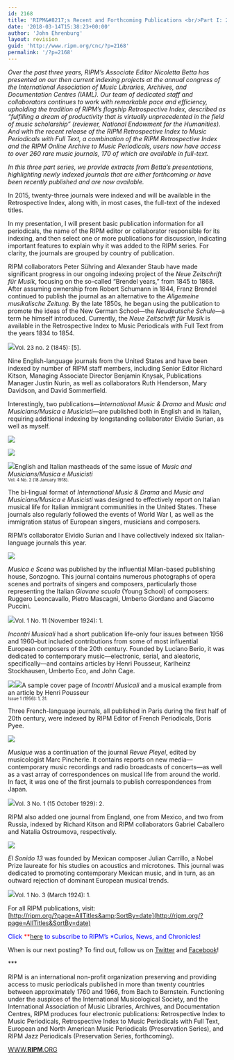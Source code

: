 ```yaml
---
id: 2168
title: 'RIPM&#8217;s Recent and Forthcoming Publications <br/>Part I: 2015-Present'
date: '2018-03-14T15:38:23+00:00'
author: 'John Ehrenburg'
layout: revision
guid: 'http://www.ripm.org/cnc/?p=2168'
permalink: '/?p=2168'
---
```


*Over the past three years, RIPM’s Associate Editor Nicoletta Betta has presented on our then current indexing projects at the annual congress of the International Association of Music Libraries, Archives, and Documentation Centres (IAML). Our team of dedicated staff and collaborators continues to work with remarkable pace and efficiency, upholding the tradition of RIPM’s flagship Retrospective Index, described as “fulfilling a dream of productivity that is virtually unprecedented in the field of music scholarship” (reviewer, National Endowment for the Humanities). And with the recent release of the RIPM Retrospective Index to Music Periodicals with Full Text, a combination of the RIPM Retrospective Index and the RIPM Online Archive to Music Periodicals, users now have access to over 260 rare music journals, 170 of which are available in full-text.*

*In this three part series, we provide extracts from Betta’s presentations, highlighting newly indexed journals that are either forthcoming or have been recently published and are now available.*

In 2015, twenty-three journals were indexed and will be available in the Retrospective Index, along with, in most cases, the full-text of the indexed titles.

In my presentation, I will present basic publication information for all periodicals, the name of the RIPM editor or collaborator responsible for its indexing, and then select one or more publications for discussion, indicating important features to explain why it was added to the RIPM series. For clarity, the journals are grouped by country of publication.

RIPM collaborators Peter Sühring and Alexander Staub have made significant progress in our ongoing indexing project of the *Neue Zeitschrift für Musik*, focusing on the so-called “Brendel years,” from 1845 to 1868. After assuming ownership from Robert Schumann in 1844, Franz Brendel continued to publish the journal as an alternative to the *Allgemeine musikalische Zeitung*. By the late 1850s, he began using the publication to promote the ideas of the New German School—the *Neudeutsche Schule*—a term he himself introduced. Currently, the *Neue Zeitschrift für Musik* is available in the Retrospective Index to Music Periodicals with Full Text from the years 1834 to 1854.

![](http://www.ripm.org/cnc/wp-content/uploads/2018/03/1-IAML-2015.jpg)<span style="font-size: 10pt;">Vol. 23 no. 2 (1845): \[5\].</span>

Nine English-language journals from the United States and have been indexed by number of RIPM staff members, including Senior Editor Richard Kitson, Managing Associate Director Benjamin Knysak, Publications Manager Justin Nurin, as well as collaborators Ruth Henderson, Mary Davidson, and David Sommerfield.

Interestingly, two publications—*International Music &amp; Drama* and *Music* *and Musicians/Musica e Musicisti*—are published both in English and in Italian, requiring additional indexing by longstanding collaborator Elvidio Surian, as well as myself.

![](http://www.ripm.org/cnc/wp-content/uploads/2018/03/1.2-IAML-2015-final-final.jpg)

![](http://www.ripm.org/cnc/wp-content/uploads/2018/03/3.2-IAMl-2015.jpg)

![](http://www.ripm.org/cnc/wp-content/uploads/2018/03/4.2-IAML-2015.jpg)English and Italian mastheads of the same issue of *Music and Musicians/Musica e Musicisti*  
<span style="font-size: 70%;">Vol. 4 No. 2 (18 January 1918).</span>

The bi-lingual format of *International Music &amp; Drama* and *Music and Musicians/Musica e Musicisti* was designed to effectively report on Italian musical life for Italian immigrant communities in the United States. These journals also regularly followed the events of World War I, as well as the immigration status of European singers, musicians and composers.

RIPM’s collaborator Elvidio Surian and I have collectively indexed six Italian-language journals this year.

![](http://www.ripm.org/cnc/wp-content/uploads/2018/03/2-IAML-2015-final-final.jpg)

*Musica e Scena* was published by the influential Milan-based publishing house, Sonzogno. This journal contains numerous photographs of opera scenes and portraits of singers and composers, particularly those representing the Italian *Giovane scuola* (Young School) of composers: Ruggero Leoncavallo, Pietro Mascagni, Umberto Giordano and Giacomo Puccini.

![](http://www.ripm.org/cnc/wp-content/uploads/2018/03/6-IAML-2015.jpg)<span style="font-size: 10pt;">Vol. 1 No. 11 (November 1924): 1.</span>

*Incontri Musicali* had a short publication life–only four issues between 1956 and 1960–but included contributions from some of most influential European composers of the 20th century. Founded by Luciano Berio, it was dedicated to contemporary music—electronic, serial, and aleatoric, specifically—and contains articles by Henri Pousseur, Karlheinz Stockhausen, Umberto Eco, and John Cage.

![](http://www.ripm.org/cnc/wp-content/uploads/2018/03/7-IAMl-2015.jpg)![](http://www.ripm.org/cnc/wp-content/uploads/2018/03/8-IAML-2017.jpg)A sample cover page of *Incontri Musicali* and a musical example from an article by Henri Pousseur  
<span style="font-size: 70%;">Issue 1 (1956): 1, 31.</span>

Three French-language journals, all published in Paris during the first half of 20th century, were indexed by RIPM Editor of French Periodicals, Doris Pyee.

![](http://www.ripm.org/cnc/wp-content/uploads/2018/03/3-IAML-2015-final-final.jpg)

*Musique* was a continuation of the journal *Revue Pleyel*, edited by musicologist Marc Pincherle. It contains reports on new media—contemporary music recordings and radio broadcasts of concerts—as well as a vast array of correspondences on musical life from around the world. In fact, it was one of the first journals to publish correspondences from Japan.

![](http://www.ripm.org/cnc/wp-content/uploads/2018/03/10-IAML-2015.jpg)<span style="font-size: 10pt;">Vol. 3 No. 1 (15 October 1929): 2.</span>

RIPM also added one journal from England, one from Mexico, and two from Russia, indexed by Richard Kitson and RIPM collaborators Gabriel Caballero and Natalia Ostroumova, respectively.

![](http://www.ripm.org/cnc/wp-content/uploads/2018/03/4-IAML-2015-final-final.jpg)

*El Sonido 13* was founded by Mexican composer Julian Carrillo, a Nobel Prize laureate for his studies on acoustics and microtones. This journal was dedicated to promoting contemporary Mexican music, and in turn, as an outward rejection of dominant European musical trends.

![](http://www.ripm.org/cnc/wp-content/uploads/2018/03/12-IAML-2015.jpg)<span style="font-size: 10pt;">Vol. 1 No. 3 (March 1924): 1.</span>

For all RIPM publications, visit:  
[http://ripm.org/?page=AllTitles&amp;SortBy=date](http://ripm.org/?page=AllTitles&SortBy=date)

<span style="color: #0000ff;">Click <span style="color: #ff0000;">**[here](http://ripm.org/?page=cncsubscribe) </span>to subscribe to RIPM’s *Curios, News, and Chronicles! </span>

When is our next posting? To find out, follow us on [Twitter](https://twitter.com/RIPMCenter) and [Facebook](https://www.facebook.com/RIPMCenter/)!

\*\*\*

RIPM is an international non-profit organization preserving and providing access to music periodicals published in more than twenty countries between approximately 1760 and 1966, from Bach to Bernstein. Functioning under the auspices of the International Musicological Society, and the International Association of Music Libraries, Archives, and Documentation Centres, RIPM produces four electronic publications: Retrospective Index to Music Periodicals, Retrospective Index to Music Periodicals with Full Text, European and North American Music Periodicals (Preservation Series), and RIPM Jazz Periodicals (Preservation Series, forthcoming).

[WWW.**RIPM**.ORG](http://cts.vresp.com/c/?RIPMConsortiumLtd./606886bac9/3fdca83fa7/d715bbc74f)